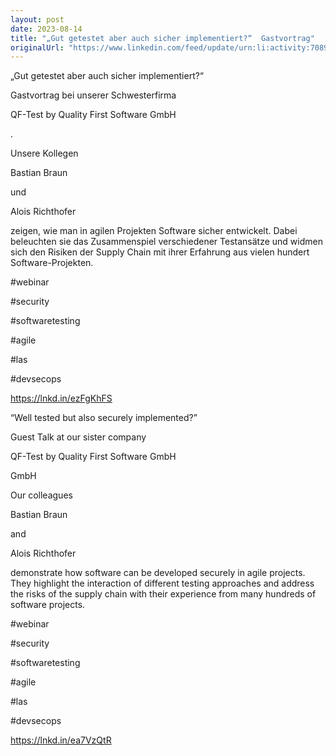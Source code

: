```yaml
---
layout: post
date: 2023-08-14
title: "„Gut getestet aber auch sicher implementiert?“  Gastvortrag"
originalUrl: "https://www.linkedin.com/feed/update/urn:li:activity:7089583101739159552?utm_source=share&utm_medium=member_desktop"
---
```


„Gut getestet aber auch sicher implementiert?“

Gastvortrag bei unserer Schwesterfirma

QF-Test by Quality First Software GmbH

.

Unsere Kollegen

Bastian Braun

und

Alois Richthofer

zeigen, wie man in agilen Projekten Software sicher entwickelt. Dabei beleuchten sie das Zusammenspiel verschiedener Testansätze und widmen sich den Risiken der Supply Chain mit ihrer Erfahrung aus vielen hundert Software-Projekten.

#webinar

#security

#softwaretesting

#agile

#las

#devsecops

https://lnkd.in/ezFgKhFS

“Well tested but also securely implemented?”

Guest Talk at our sister company

QF-Test by Quality First Software GmbH

GmbH

Our colleagues

Bastian Braun

and

Alois Richthofer

demonstrate how software can be developed securely in agile projects. They highlight the interaction of different testing approaches and address the risks of the supply chain with their experience from many hundreds of software projects.

#webinar

#security

#softwaretesting

#agile

#las

#devsecops

https://lnkd.in/ea7VzQtR
